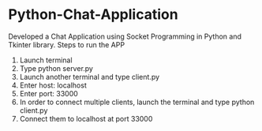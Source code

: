 # Python-Chat-Application
Developed a Chat Application using Socket Programming in Python and Tkinter library. 
Steps to run the APP
1. Launch terminal
2. Type python server.py
3. Launch another terminal and type client.py
4. Enter host: localhost
5. Enter port: 33000
6. In order to connect multiple clients, launch the terminal and type python client.py
7. Connect them to localhost at port 33000
